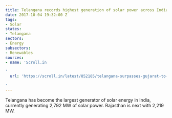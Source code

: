 ```yaml
---
title: Telangana records highest generation of solar power across India
date: 2017-10-04 19:32:00 Z
tags:
- Solar
states:
- Telangana
sectors:
- Energy
subsectors:
- Renewables
sources:
- name: 'Scroll.in

'
  url: 'https://scroll.in/latest/852185/telangana-surpasses-gujarat-to-become-top-producer-of-solar-energy-in-the-country

'
---
```


Telangana has become the largest generator of solar energy in India, currently generating 2,792 MW of solar power. Rajasthan is next with 2,219 MW.